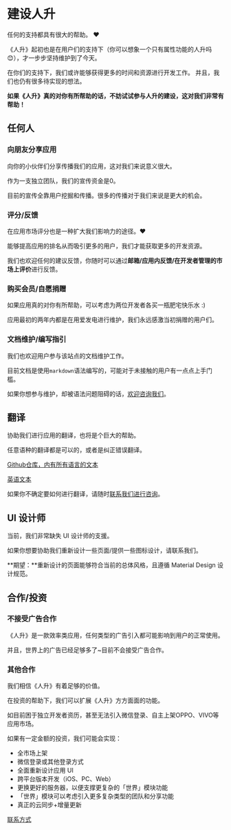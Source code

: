 # 建设人升

任何的支持都具有很大的帮助。 ❤️

《人升》起初也是在用户们的支持下（你可以想象一个只有属性功能的人升吗😊），才一步步坚持维护到了今天。

在你们的支持下，我们或许能够获得更多的时间和资源进行开发工作。
并且，我们也仍有很多待实现的想法。

**如果《人升》真的对你有所帮助的话，不妨试试参与人升的建设，这对我们非常有帮助！**

## 任何人

### 向朋友分享应用

向你的小伙伴们分享传播我们的应用，这对我们来说意义很大。

作为一支独立团队，我们的宣传资金是0。

目前的宣传全靠用户挖掘和传播。很多的传播对于我们来说是更大的机会。

### 评分/反馈

在应用市场评分也是一种扩大我们影响力的途径。❤️

能够提高应用的排名从而吸引更多的用户，我们才能获取更多的开发资源。

我们也欢迎任何的建议反馈，你随时可以通过**邮箱/应用内反馈/在开发者管理的市场上评价**进行反馈。


### 购买会员/自愿捐赠

如果应用真的对你有所帮助，可以考虑为两位开发者各买一瓶肥宅快乐水 :)

应用最初的两年内都是在用爱发电进行维护，我们永远感激当初捐赠的用户们。

### 文档维护/编写指引

我们也欢迎用户参与该站点的文档维护工作。

目前文档是使用`markdown`语法编写的，可能对于未接触的用户有一点点上手门槛。

如果你想参与维护，却被语法问题阻碍的话，[欢迎咨询我们](mailto:kei.ayagi@gmail.com)。

## 翻译

协助我们进行应用的翻译，也将是个巨大的帮助。

任意语种的翻译都是可以的，或者是纠正错误翻译。

[Github仓库，内有所有语言的文本](https://github.com/Ayagikei/LifeUp-Translation)

[英语文本](https://github.com/Ayagikei/LifeUp-Translation/blob/master/values/strings.xml)

如果你不确定要如何进行翻译，请随时[联系我们进行咨询](mailto:kei.ayagi@gmail.com)。 


## UI 设计师

当前，我们非常缺失 UI 设计师的支援。

如果你想要协助我们重新设计一些页面/提供一些图标设计，请联系我们。

**期望：**重新设计的页面能够符合当前的总体风格，且遵循 Material Design 设计规范。


## 合作/投资

### 不接受广告合作

《人升》是一款效率类应用，任何类型的广告引入都可能影响到用户的正常使用。

并且，世界上的广告已经足够多了~目前不会接受广告合作。

### 其他合作

我们相信《人升》有着足够的价值。

在投资的帮助下，我们可以扩展《人升》方方面面的功能。

如目前困于独立开发者资历，甚至无法引入微信登录、自主上架OPPO、VIVO等应用市场。

如果有一定金额的投资，我们可能会实现：

- 全市场上架
- 微信登录或其他登录方式
- 全面重新设计应用 UI
- 跨平台版本开发（iOS、PC、Web）
- 更换更好的服务器，以便支撑更复杂的「世界」模块功能
- 「世界」模块可以考虑引入更多复杂类型的团队和分享功能
- 真正的云同步+增量更新

[联系方式](mailto:kei.ayagi@gmail.com)